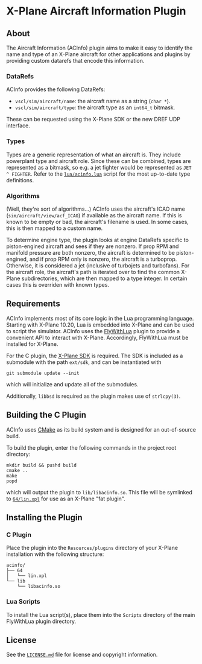 # X-Plane Aircraft Information Plugin

## About

The Aircraft Information (ACInfo) plugin aims to make it easy to 
identify the name and type of an X-Plane aircraft for other applications
and plugins by providing custom datarefs that encode this information.

### DataRefs

ACInfo provides the following DataRefs:

*   `vscl/sim/aircraft/name`: the aircraft name as a string (`char *`).
*   `vscl/sim/aircraft/type`: the aircraft type as an `int64_t` bitmask.

These can be requested using the X-Plane SDK or the new DREF UDP 
interface.

### Types

Types are a generic representation of what an aircraft is.
They include powerplant type and aircraft role.
Since these can be combined, types are represented as a bitmask, so e.g.
a jet fighter would be represented as `JET ^ FIGHTER`.
Refer to the [`lua/acinfo.lua`](lua/acinfo.lua) script for the most
up-to-date type definitions.

### Algorithms

(Well, they're sort of algorithms...)
ACInfo uses the aircraft's ICAO name (`sim/aircraft/view/acf_ICAO`) if
available as the aircraft name.
If this is known to be empty or bad, the aircraft's filename is used.
In some cases, this is then mapped to a custom name.

To determine engine type, the plugin looks at engine DataRefs specific 
to piston-engined aircraft and sees if they are nonzero.
If prop RPM and manifold pressure are both nonzero, the aircraft is 
determined to be piston-engined, and if prop RPM only is nonzero, the
aircraft is a turboprop.
Otherwise, it is considered a jet (inclusive of turbojets and 
turbofans).
For the aircraft role, the aircraft's path is iterated over to find the
common X-Plane subdirectories, which are then mapped to a type integer.
In certain cases this is overriden with known types.

## Requirements

ACInfo implements most of its core logic in the Lua programming 
language.
Starting with X-Plane 10.20, Lua is embedded into X-Plane and can be 
used to script the simulator.
ACInfo uses the [FlyWithLua](https://github.com/X-Friese/FlyWithLua)
plugin to provide a convenient API to interact with X-Plane.
Accordingly, FlyWithLua must be installed for X-Plane.

For the C plugin, the 
[X-Plane SDK](http://www.xsquawkbox.net/xpsdk/mediawiki/Main_Page)
is required.
The SDK is included as a submodule with the path `ext/sdk`, and can
be instantiated with
```
git submodule update --init
```
which will initialize and update all of the submodules.

Additionally, `libbsd` is required as the plugin makes use of 
`strlcpy(3)`.

## Building the C Plugin

ACInfo uses [CMake](https://cmake.org) as its build system and is 
designed for an out-of-source build.

To build the plugin, enter the following commands in the project
root directory:
```
mkdir build && pushd build
cmake ..
make
popd
```
which will output the plugin to `lib/libacinfo.so`.
This file will be symlinked to [`64/lin.xpl`](64/lin.xpl) for use as an
X-Plane "fat plugin".

## Installing the Plugin 
### C Plugin 
Place the plugin into the `Resources/plugins` directory of your X-Plane
installation with the following structure:
```
acinfo/
├── 64
│   └── lin.xpl
└── lib
    └── libacinfo.so
```

### Lua Scripts
To install the Lua script(s), place them into the `Scripts` directory
of the main FlyWithLua plugin directory.

## License
See the [`LICENSE.md`](LICENSE.md) file for license and copyright 
information.
